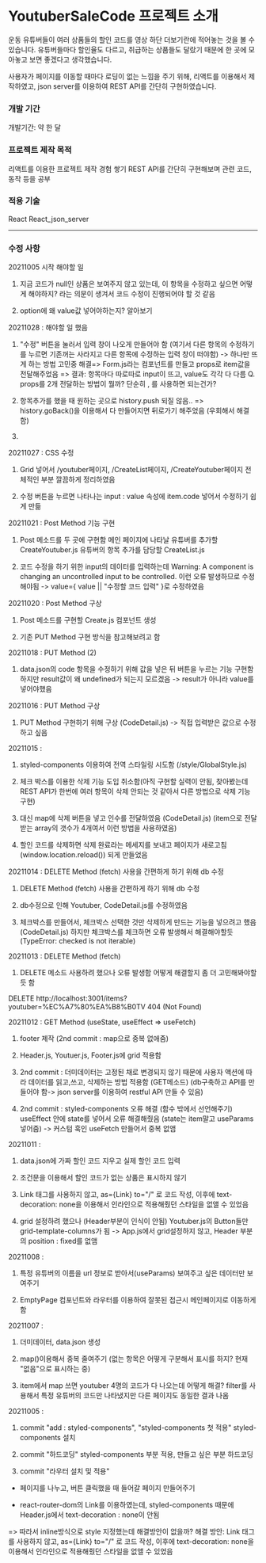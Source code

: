 # YoutuberSaleCode 프로젝트 소개
운동 유튜버들이 여러 상품들의 할인 코드를 영상 하단 더보기란에 적어놓는 것을 볼 수 있습니다.
유튜버들마다 할인율도 다르고, 취급하는 상품들도 달랐기 때문에 한 곳에 모아놓고 보면 좋겠다고 생각했습니다.

사용자가 페이지를 이동할 때마다 로딩이 없는 느낌을 주기 위해, 리액트를 이용해서 제작하였고, json server를 이용하여 REST API를 간단히 구현하였습니다.

### 개발 기간
개발기간: 약 한 달

### 프로젝트 제작 목적
리액트를 이용한 프로젝트 제작 경험 쌓기
REST API를 간단히 구현해보며 관련 코드, 동작 등을 공부

### 적용 기술
React
React_json_server

---
### 수정 사항

20211005 시작
해야할 일
1. 지금 코드가 null인 상품은 보여주지 않고 있는데, 이 항목을 수정하고 싶으면 어떻게 해야하지? 라는 의문이 생겨서 코드 수정이 진행되어야 할 것 같음

2. option에 왜 value값 넣어야하는지? 알아보기


20211028 : 해야할 일 했음
1. "수정" 버튼을 눌러서 입력 창이 나오게 만들어야 함 (여기서 다른 항목의 수정하기를 누르면 기존꺼는 사라지고 다른 항목에 수정하는 입력 창이 떠야함) -> 하나만 뜨게 하는 방법 고민중
해결=> Form.js라는 컴포넌트를 만들고 props로 item값을 전달해주었음 => 결과: 항목마다 따로따로 input이 뜨고, value도 각각 다 다름
Q. props를 2개 전달하는 방법이 뭘까? 단순히 , 를 사용하면 되는건가?

2. 항목추가를 했을 때 원하는 곳으로 history.push 되질 않음.. => history.goBack()을 이용해서 다 만들어지면 뒤로가기 해주었음 (우회해서 해결함)

2. 
20211027 : CSS 수정
1. Grid 넣어서 /youtuber페이지, /CreateList페이지, /CreateYoutuber페이지 전체적인 부분 깔끔하게 정리하였음

2. 수정 버튼을 누르면 나타나는 input : value 속성에 item.code 넣어서 수정하기 쉽게 만듦

20211021 : Post Method 기능 구현
1. Post 메소드를 두 곳에 구현함
메인 페이지에 나타날 유튜버를 추가할 CreateYoutuber.js
유튜버의 항목 추가를 담당할 CreateList.js 

2. 코드 수정을 하기 위한 input의 데이터를 입력하는데 Warning: A component is changing an uncontrolled input to be controlled. 이런 오류 발생하므로 수정해야됨
->  value={ value || "수정할 코드 입력" }로 수정하였음

20211020 : Post Method 구상
1. Post 메소드를 구현할 Create.js 컴포넌트 생성

2. 기존 PUT Method 구현 방식을 참고해보려고 함

20211018 : PUT Method (2)
1. data.json의 code 항목을 수정하기 위해 값을 넣은 뒤 버튼을 누르는 기능 구현함
하지만 result값이 왜 undefined가 되는지 모르겠음 -> result가 아니라 value를 넣어야했음


20211016 : PUT Method 구상
1. PUT Method 구현하기 위해 구상 (CodeDetail.js) -> 직접 입력받은 값으로 수정하고 싶음

20211015 : 
1. styled-components 이용하여 전역 스타일링 시도함 (/style/GlobalStyle.js)

2. 체크 박스를 이용한 삭제 기능 도입 취소함(아직 구현할 실력이 안됨, 찾아봤는데 REST API가 한번에 여러 항목이 삭제 안되는 것 같아서 다른 방법으로 삭제 기능 구현)

3. 대신 map에 삭제 버튼을 넣고 인수를 전달하였음 (CodeDetail.js)
(item으로 전달받는 array의 갯수가 4개여서 이런 방법을 사용하였음)


4. 할인 코드를 삭제하면 삭제 완료라는 메세지를 보내고 페이지가 새로고침(window.location.reload()) 되게 만들었음
                    


20211014 : DELETE Method (fetch) 사용을 간편하게 하기 위해 db 수정
1. DELETE Method (fetch) 사용을 간편하게 하기 위해 db 수정

2. db수정으로 인해 Youtuber, CodeDetail.js를 수정하였음

3. 체크박스를 만들어서, 체크박스 선택한 것만 삭제하게 만드는 기능을 넣으려고 했음 (CodeDetail.js)
하지만 체크박스를 체크하면 오류 발생해서 해결해야할듯 (TypeError: checked is not iterable)

20211013 : DELETE Method (fetch)
1. DELETE 메소드 사용하려 했으나 오류 발생함 어떻게 해결할지 좀 더 고민해봐야할 듯 함

DELETE http://localhost:3001/items?youtuber=%EC%A7%80%EA%B8%B0TV 404 (Not Found)


20211012 : GET Method (useState, useEffect => useFetch)
1. footer 제작 (2nd commit : map으로 중복 없애줌)

2. Header.js, Youtuer.js, Footer.js에 grid 적용함

3. 2nd commit : 더미데이터는 고정된 채로 변경되지 않기 때문에 사용자 액션에 따라 데이터를 읽고,쓰고, 삭제하는 방법 적용함 (GET메소드) (db구축하고 API를 만들어야 함-> json server를 이용하여 restful API 만들 수 있음)

4. 2nd commit : styled-components 오류 해결 (함수 밖에서 선언해주기)
   useEffect 안에 state를 넣어서 오류 해결해줬음 (state는 item말고 useParams 넣어줌) -> 커스텀 훅인 useFetch 만들어서 중복 없앰

20211011 :
1. data.json에 가짜 할인 코드 지우고 실제 할인 코드 입력

2. 조건문을 이용해서 할인 코드가 없는 상품은 표시하지 않기

3. Link 태그를 사용하지 않고, as={Link} to="/" 로 코드 작성,
   이후에 text-decoration: none을 이용해서 인라인으로 적용해줬던 스타일을 없앨 수 있었음

4. grid 설정하려 했으나 (Header부분이 인식이 안됨) Youtuber.js의 Button들만 grid-template-columns가 됨
-> App.js에서 grid설정하지 않고, Header 부분의 position : fixed를 없앰

20211008 :

1. 특정 유튜버의 이름을 url 정보로 받아서(useParams) 보여주고 싶은 데이터만 보여주기

2. EmptyPage 컴포넌트와 라우터를 이용하여 잘못된 접근시 메인페이지로 이동하게 함

20211007 :
1. 더미데이터, data.json 생성

2. map()이용해서 중복 줄여주기 
(없는 항목은 어떻게 구분해서 표시를 하지? 현재 "없음"으로 표시하는 중)

3. item에서 map 쓰면 youtuber 4명의 코드가 다 나오는데 어떻게 해결? 
filter를 사용해서 특정 유튜버의 코드만 나타냈지만 다른 페이지도 동일한 결과 나옴

20211005 : 
1. commit "add : styled-components", "styled-components 첫 적용"
styled-components 설치 

2. commit "하드코딩"
styled-components 부분 적용, 만들고 싶은 부분 하드코딩

3. commit "라우터 설치 및 적용"
- 페이지를 나누고, 버튼 클릭했을 때 들어갈 페이지 만들어주기

- react-router-dom의 Link를 이용하였는데, styled-components 때문에 Header.js에서 text-decoration : none이 안됨 

=> 따라서 inline방식으로 style 지정했는데 해결방안이 없을까?
해결 방안: Link 태그를 사용하지 않고, as={Link} to="/" 로 코드 작성, 이후에 text-decoration: none을 이용해서 인라인으로 적용해줬던 스타일을 없앨 수 있었음
